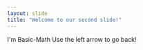 ```yaml
---
layout: slide
title: "Welcome to our second slide!"
---
```

I'm Basic-Math
Use the left arrow to go back!
